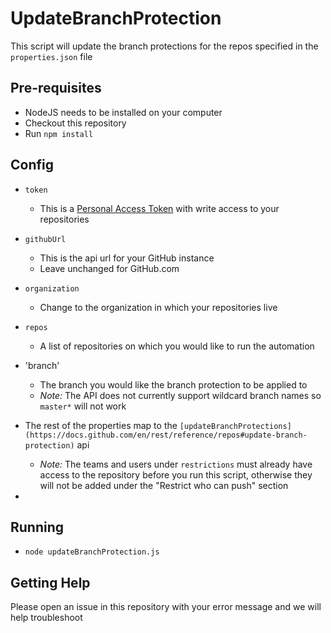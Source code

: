 # UpdateBranchProtection
This script will update the branch protections for the repos specified in the `properties.json` file

## Pre-requisites
- NodeJS needs to be installed on your computer
- Checkout this repository
- Run `npm install`
## Config
- `token`
  - This is a [Personal Access Token](https://docs.github.com/en/github/authenticating-to-github/creating-a-personal-access-token) with write access to your repositories
- `githubUrl`
  - This is the api url for your GitHub instance
  - Leave unchanged for GitHub.com
- `organization` 
  - Change to the organization in which your repositories live
- `repos`
  - A list of repositories on which you would like to run the automation
- 'branch'
  - The branch you would like the branch protection to be applied to
  - *Note:* The API does not currently support wildcard branch names so `master*` will not work
- The rest of the properties map to the `[updateBranchProtections](https://docs.github.com/en/rest/reference/repos#update-branch-protection)` api
  - *Note:* The teams and users under `restrictions` must already have access to the repository before you run this script, otherwise they will not be added under the "Restrict who can push" section

- 

## Running
- `node updateBranchProtection.js`

## Getting Help
Please open an issue in this repository with your error message and we will help troubleshoot

